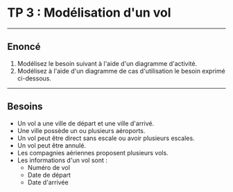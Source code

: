 # TP 3 : Modélisation d'un vol

---

## Enoncé

1. Modélisez le besoin suivant à l'aide d'un diagramme d'activité.
2. Modélisez à l'aide d'un diagramme de cas d'utilisation le besoin exprimé ci-dessous.

---

## Besoins

- Un vol a une ville de départ et une ville d'arrivé.
- Une ville possède un ou plusieurs aéroports.
- Un vol peut être direct sans escale ou avoir plusieurs escales.
- Un vol peut être annulé.
- Les compagnies aériennes proposent plusieurs vols.
- Les informations d'un vol sont :
  - Numéro de vol
  - Date de départ
  - Date d'arrivée
